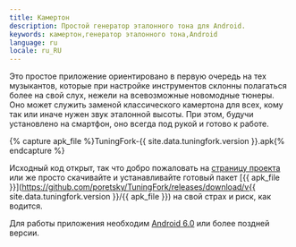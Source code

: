 ```yaml
---
title: Камертон
description: Простой генератор эталонного тона для Android.
keywords: камертон,генератор эталонного тона,Android
language: ru
locale: ru_RU
---
```


Это простое приложение ориентировано в первую очередь на тех
музыкантов, которые при настройке инструментов склонны полагаться
более на свой слух, нежели на всевозможные новомодные тюнеры. Оно
может служить заменой классического камертона для всех, кому так или
иначе нужен звук эталонной высоты. При этом, будучи установлено на
смартфон, оно всегда под рукой и готово к работе.

{% capture apk_file %}TuningFork-{{ site.data.tuningfork.version }}.apk{% endcapture %}

Исходный код открыт, так что добро пожаловать на
[страницу проекта](https://github.com/poretsky/TuningFork) или же
просто скачивайте и устанавливайте готовый пакет
[{{ apk_file }}](https://github.com/poretsky/TuningFork/releases/download/v{{ site.data.tuningfork.version }}/{{ apk_file }})
на свой страх и риск, как водится.

Для работы приложения необходим
[Android 6.0](https://ru.wikipedia.org/wiki/Android_Marshmallow)
или более поздней версии.
